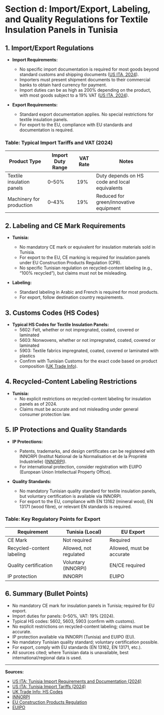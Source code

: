 # Section d: Import/Export, Labeling, and Quality Regulations for Textile Insulation Panels in Tunisia

## 1. Import/Export Regulations
- **Import Requirements:**
  - No specific import documentation is required for most goods beyond standard customs and shipping documents ([US ITA, 2024](https://www.trade.gov/country-commercial-guides/tunisia-import-requirements-and-documentation)).
  - Importers must present shipment documents to their commercial banks to obtain hard currency for payment.
  - Import duties can be as high as 200% depending on the product, with most goods subject to a 19% VAT ([US ITA, 2024](https://www.trade.gov/country-commercial-guides/tunisia-import-tariffs)).

- **Export Requirements:**
  - Standard export documentation applies. No special restrictions for textile insulation panels.
  - For export to the EU, compliance with EU standards and documentation is required.

### Table: Typical Import Tariffs and VAT (2024)
| Product Type                  | Import Duty Range | VAT Rate | Notes |
|-------------------------------|-------------------|----------|-------|
| Textile insulation panels     | 0–50%             | 19%      | Duty depends on HS code and local equivalents |
| Machinery for production      | 0–43%             | 19%      | Reduced for green/innovative equipment |

## 2. Labeling and CE Mark Requirements
- **Tunisia:**
  - No mandatory CE mark or equivalent for insulation materials sold in Tunisia.
  - For export to the EU, CE marking is required for insulation panels under EU Construction Products Regulation (CPR).
  - No specific Tunisian regulation on recycled-content labeling (e.g., “100% recycled”), but claims must not be misleading.

- **Labeling:**
  - Standard labeling in Arabic and French is required for most products.
  - For export, follow destination country requirements.

## 3. Customs Codes (HS Codes)
- **Typical HS Codes for Textile Insulation Panels:**
  - 5602: Felt, whether or not impregnated, coated, covered or laminated
  - 5603: Nonwovens, whether or not impregnated, coated, covered or laminated
  - 5903: Textile fabrics impregnated, coated, covered or laminated with plastics
  - Confirm with Tunisian Customs for the exact code based on product composition ([UK Trade Info](https://www.uktradeinfo.com/commodities/5903)).

## 4. Recycled-Content Labeling Restrictions
- **Tunisia:**
  - No explicit restrictions on recycled-content labeling for insulation panels as of 2024.
  - Claims must be accurate and not misleading under general consumer protection law.

## 5. IP Protections and Quality Standards
- **IP Protections:**
  - Patents, trademarks, and design certificates can be registered with INNORPI (Institut National de la Normalisation et de la Propriété Industrielle) ([INNORPI](https://www.innorpi.tn/)).
  - For international protection, consider registration with EUIPO (European Union Intellectual Property Office).

- **Quality Standards:**
  - No mandatory Tunisian quality standard for textile insulation panels, but voluntary certification is available via INNORPI.
  - For export to the EU, compliance with EN 13162 (mineral wool), EN 13171 (wood fibre), or relevant EN standards is required.

### Table: Key Regulatory Points for Export
| Requirement                | Tunisia (Local) | EU Export |
|----------------------------|-----------------|-----------|
| CE Mark                    | Not required    | Required  |
| Recycled-content labeling  | Allowed, not regulated | Allowed, must be accurate |
| Quality certification      | Voluntary (INNORPI) | EN/CE required |
| IP protection              | INNORPI         | EUIPO     |

## 6. Summary (Bullet Points)
- No mandatory CE mark for insulation panels in Tunisia; required for EU export.
- Import duties for panels: 0–50%, VAT: 19% (2024).
- Typical HS codes: 5602, 5603, 5903 (confirm with customs).
- No explicit restrictions on recycled-content labeling; claims must be accurate.
- IP protection available via INNORPI (Tunisia) and EUIPO (EU).
- No mandatory Tunisian quality standard; voluntary certification possible.
- For export, comply with EU standards (EN 13162, EN 13171, etc.).
- All sources cited; where Tunisian data is unavailable, best international/regional data is used.

---
**Sources:**
- [US ITA: Tunisia Import Requirements and Documentation (2024)](https://www.trade.gov/country-commercial-guides/tunisia-import-requirements-and-documentation)
- [US ITA: Tunisia Import Tariffs (2024)](https://www.trade.gov/country-commercial-guides/tunisia-import-tariffs)
- [UK Trade Info: HS Codes](https://www.uktradeinfo.com/commodities/5903)
- [INNORPI](https://www.innorpi.tn/)
- [EU Construction Products Regulation](https://ec.europa.eu/growth/sectors/construction/product-regulation_en)
- [EUIPO](https://euipo.europa.eu/) 